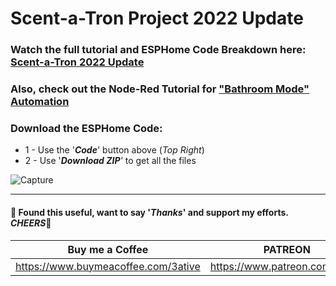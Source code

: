 # Scent-a-Tron Project 2022 Update

### Watch the full tutorial and ESPHome Code Breakdown here: [Scent-a-Tron 2022 Update](https://youtu.be/yEYldUhZJQw)
### Also, check out the Node-Red Tutorial for ["Bathroom Mode" Automation](https://youtu.be/kLE6VnJZBaQ)  

### Download the ESPHome Code:
* 1 - Use the '***Code***' button above (_Top Right_)
* 2 - Use '***Download ZIP**'* to get all the files

![Capture](https://user-images.githubusercontent.com/51385971/185537386-6d999aa9-bf7a-4f7c-ab94-ed3ee0bcd6f1.JPG)

___
#### 💖 Found this useful, want to say '*Thanks*' and support my efforts. *CHEERS*🍺
| Buy me a Coffee | PATREON |
|-----------------|---------|
| https://www.buymeacoffee.com/3ative | https://www.patreon.com/3ative |
